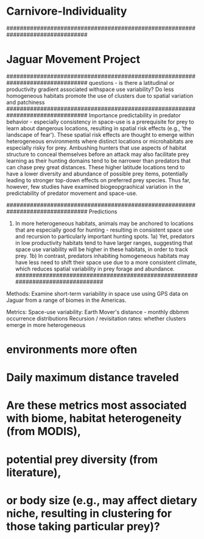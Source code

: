 # Carnivore-Individuality
################################################################################

# Jaguar Movement Project

################################################################################
questions - is there a latitudinal or productivity gradient associated withspace use variability?
Do less homogeneous habitats promote the use of clusters due to spatial variation and patchiness
################################################################################
 Importance
 predictability in predator behavior - especially consistency in space-use
 is a prerequisite for prey to learn about dangerous locations, resulting in
 spatial risk effects (e.g., 'the landscape of fear'). These spatial risk effects
 are thought to emerge within heterogeneous environments where distinct locations or 
 microhabitats are especially risky for prey. Ambushing hunters that use aspects of 
 habitat structure to conceal themselves before an attack may also facilitate prey
 learning as their hunting domains tend to be narrower than predators that can chase
 prey great distances. These higher latitude locations tend to have a lower diversity
 and abundance of possible prey items, potentially leading to stronger top-down 
 effects on preferred prey species.
 Thus far, however, few studies have examined biogeopgraohical variation in the
 predictability of predator movement and space-use.

################################################################################
Predictions

 1) In more heterogeneous habitats, animals may be anchored to locations that are 
 especially good for hunting - resulting in consistent space use and recursion to
 particularly important hunting spots. 1a) Yet, predators in low productivity habitats
 tend to have larger ranges, suggesting that space use variability will be higher
 in these habitats, in order to track prey.
 1b) In contrast, predators inhabiting homogeneous habitats may have less need to 
 shift their space use due to a more consistent climate, which reduces spatial
 variability in prey forage and abundance.
################################################################################

Methods: Examine short-term variability in space use using GPS data on Jaguar 
 from a range of biomes in the Americas.

Metrics:
 Space-use variability: Earth Mover's distance - monthly dbbmm occurrence distributions
 Recursion / revisitation rates:  whether clusters emerge in more heterogeneous 
# environments more often
# Daily maximum distance traveled

# Are these metrics most associated with biome, habitat heterogeneity (from MODIS), 
# potential prey diversity (from literature),
# or body size (e.g., may affect dietary niche, resulting in clustering for those taking particular prey)?
